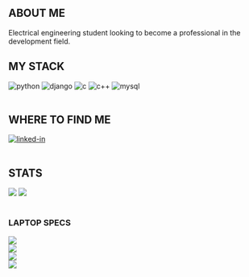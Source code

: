  ##  ABOUT ME

Electrical engineering student looking to become a professional in the development field.
<br>

##  MY STACK

<div>
<img alt="python" src="https://img.shields.io/badge/Python-191622?style=for-the-badge&logo=python&logoColor=brightgreen" />
<img alt="django" src="https://img.shields.io/badge/Django-191622?style=for-the-badge&logo=django&logoColor=brightgreen" />
<img alt="c" src="https://img.shields.io/badge/C-191622?style=for-the-badge&logo=c&logoColor=brightgreen" />
<img alt="c++" src="https://img.shields.io/badge/C++-191622?style=for-the-badge&logo=cplusplus&logoColor=brightgreen" />
<img alt="mysql" src="https://img.shields.io/badge/MySQL-191622?style=for-the-badge&logo=mysql&logoColor=brightgreen" />
</div>
<br>

##  WHERE TO FIND ME
<div>
<a href="https://www.linkedin.com/in/jhonatan-gratieri-simoni/"><img alt="linked-in" src="https://img.shields.io/badge/linkedin-191622?&style=for-the-badge&logo=linkedin&logoColor=brightgreen" /></a>
<!-- <a href="https://pt.stackoverflow.com/users/283877/jhonatan-gratieri-simoni"><img alt="stack-overflow" src="https://img.shields.io/badge/stack%20overflow-191622?logo=stack-overflow&logoColor=brightgreen&style=for-the-badge" /></a> -->
</div>
<br>

##  STATS
<div>
<img src="https://github-readme-stats.vercel.app/api?username=jhonegratieri&count_private=true&show_icons=true&theme=chartreuse-dark&hide_border=true" /> 
<img src="https://github-readme-stats.vercel.app/api/top-langs/?username=jhonegratieri&count_private=true&show_icons=true&theme=chartreuse-dark&hide_border=true&layout=compact" />
<!-- <img src="https://github-profile-summary-cards.vercel.app/api/cards/profile-details?username=jhonegratieri&theme=solarized_dark" /> -->
</div>
<br>

### LAPTOP SPECS
<div>
<img src="https://img.shields.io/badge/AMD_Ryzen_5_5500G-191622?style=for-the-badge&logo=amd&logoColor=brightgreen" />
</br>
<img src="https://img.shields.io/badge/Lenovo_IdeaPad_i3-191622?style=for-the-badge&logo=lenovo&logoColor=brightgreen" />
</br>
<img src="https://img.shields.io/badge/Windows_10-191622?style=for-the-badge&logo=windows&logoColor=brightgreen" />
</br>
<img src="https://img.shields.io/badge/Pop!OS-191622?style=for-the-badge&logo=popos&logoColor=brightgreen" />
</br>
</div>
